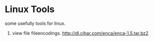 # Linux Tools

some usefully tools for linux.
1. view file fileencodings. 
   http://dl.cihar.com/enca/enca-1.5.tar.bz2
